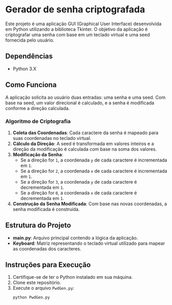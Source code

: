 # Gerador de senha criptografada

Este projeto é uma aplicação GUI (Graphical User Interface) desenvolvida em Python utilizando a biblioteca Tkinter. O objetivo da aplicação é criptografar uma senha com base em um teclado virtual e uma seed fornecida pelo usuário.

## Dependências

- Python 3.X

## Como Funciona

A aplicação solicita ao usuário duas entradas: uma senha e uma seed. Com base na seed, um valor direcional é calculado, e a senha é modificada conforme a direção calculada.

### Algoritmo de Criptografia

1. **Coleta das Coordenadas**: Cada caractere da senha é mapeado para suas coordenadas no teclado virtual.
2. **Cálculo da Direção**: A seed é transformada em valores inteiros e a direção da modificação é calculada com base na soma dos valores.
3. **Modificação da Senha**:
   - Se a direção for `1`, a coordenada `y` de cada caractere é incrementada em `1`.
   - Se a direção for `2`, a coordenada `x` de cada caractere é incrementada em `1`.
   - Se a direção for `3`, a coordenada `y` de cada caractere é decrementada em `1`.
   - Se a direção for `0`, a coordenada `x` de cada caractere é decrementada em `1`.
4. **Construção da Senha Modificada**: Com base nas novas coordenadas, a senha modificada é construída.

## Estrutura do Projeto

- **main.py**: Arquivo principal contendo a lógica da aplicação.
- **Keyboard**: Matriz representando o teclado virtual utilizado para mapear as coordenadas dos caracteres.

## Instruções para Execução

1. Certifique-se de ter o Python instalado em sua máquina.
2. Clone este repositório.
3. Execute o arquivo `PwdGen.py`:
   ```bash
   python PwdGen.py
